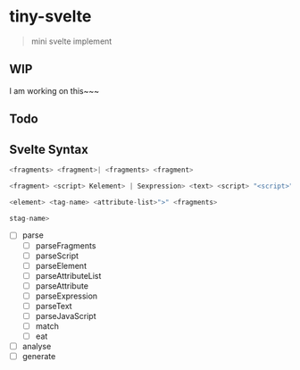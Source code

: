 # tiny-svelte
> mini svelte implement

## WIP
I am working on this~~~
## Todo

## Svelte Syntax
```js
<fragments> <fragment>| <fragments> <fragment>

<fragment> <script> Kelement> | Sexpression> <text> <script> "<script>" ＜javascript> "</ script>"

<element> <tag-name> <attribute-list>">" <fragments>

stag-name>
```

- [ ] parse
    - [ ] parseFragments
    - [ ] parseScript
    - [ ] parseElement
    - [ ] parseAttributeList
    - [ ] parseAttribute
    - [ ] parseExpression
    - [ ] parseText
    - [ ] parseJavaScript
    - [ ] match
    - [ ] eat
- [ ] analyse
- [ ] generate
